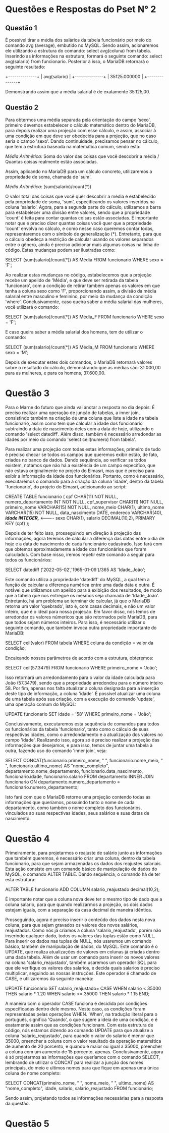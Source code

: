 # Questões e Respostas do Pset N° 2

## Questão 1

  É possível tirar a média dos salários da tabela funcionário por meio do comando avg (average), embutido no MySQL. Sendo assim, acionaremos ele utilizando a estrutura do comando: select avg(coluna) from tabela. Inserindo as informações na estrutura, formará o seguinte comando: select avg(salario) from funcionario. Posterior à isso, o MariaDB retornará o seguinte resultado: 
  
+--------------+
| avg(salario) |
+--------------+
| 35125.000000 |
+--------------+
  
  Demonstrando assim que a média salarial é de exatamente 35.125,00.
  
## Questão 2
  
  Para obtermos uma média separada pela orientação do campo 'sexo', primeiro devemos estabelecer o cálculo matemático dentro do MariaDB, para depois realizar uma projeção com esse cálculo, e assim, associar à uma condição em que deve ser obedecida para a projeção, que no caso seria o campo 'sexo'. Dando continuidade, precisamos pensar no cálculo, que tem a estrutura baseada na matemática comum, sendo esta:
  
  _Média Aritmética:_ Soma do valor das coisas que você descobrir a média / Quantas coisas realmente estão associadas.
  
  Assim, aplicando no MariaDB para um cálculo concreto, utilizaremos a propriedade de soma, chamada de 'sum'.
  
  _Média Aritmética:_ (sum(salario)/count(*))
  
  O valor total das coisas que você quer descobrir a média é estabelecido pela propriedade de soma, 'sum', especificando os valores inseridos na coluna 'salario'. Agora, para a segunda parte do cálculo, utilizamos a barra para estabelecer uma divisão entre valores, sendo que a propriedade 'count' é feita para contar quantas coisas estão associadas. É importante notar que é preciso dizer quantas coisas você quer que a propriedade 'count' envolva no cálculo, e como nesse caso queremos contar todas, representaremos com o símbolo de generalização (*). Entretanto, para que o cálculo obedeça a restrição de calcular usando os valores separados entre o gênero, ainda é preciso adicionar mais algumas coisas na linha de código. Estas mudanças podem ser ilustradas como:
  
  SELECT (sum(salario)/count(*)) AS Média FROM funcionario
  WHERE sexo = 'F';
  
  Ao realizar estas mudanças no código, estabelecemos que a projeção recebe um apelido de 'Média', e que deve ser retirada da tabela 'funcionaro', com a condição de retirar também apenas os valores em que tenha a coluna sexo como 'F', proporcionando assim, a divisão da média salarial entre masculino e feminino, por meio da mudança da condição 'where'. Conclusivamente, caso queira saber a média salarial das mulheres, você utilizará o comando:
  
  SELECT (sum(salario)/count(*)) AS Média_F FROM funcionario
  WHERE sexo = 'F';
  
  E caso queira saber a média salarial dos homens, tem de utilizar o comando:
  
  SELECT (sum(salario)/count(*)) AS Média_M FROM funcionario
  WHERE sexo = 'M';
  
  Depois de executar estes dois comandos, o MariaDB retornará valores sobre o resultado do cálculo, demonstrando que as médias são: 31.000,00 para as mulheres, e para os homens, 37.600,00.
  
# Questão 3
  
  Para o Marne do futuro que ainda vai anotar a resposta no dia depois: É preciso realizar uma operação de junção de tabelas, a inner join, consistindo também na criação de uma coluna que liste a idade na tabela funcionario, assim como tem que calcular a idade dos funcionario subtraindo a data de nascimento deles com a data de hoje, utilizando o comando 'select datediff'. Além disso, também é necessário arredondar as idades por meio do comando 'select ceil(numero) from tabela'.
  
  Para realizar uma projeção com todas estas informações, primeiro de tudo é preciso checar se todos os campos que queremos exibir estão, de fato, criados no banco de dados. Dando sequência, ao verificar se todos existem, notamos que não há a existência de um campo específico, que não estava originalmente no projeto do Elmasri, mas que é preciso para exibir a informação da idade dos funcionários. Portanto, como é necessário, executaremos o comando para a criação da coluna 'idade', dentro da tabela 'funcionario', do projeto do Elmasri, adicionando ao script:
  
  CREATE TABLE funcionario (
                cpf CHAR(11) NOT NULL,
                numero_departamento INT NOT NULL,
                cpf_supervisor CHAR(11) NOT NULL,
                primeiro_nome VARCHAR(15) NOT NULL,
                nome_meio CHAR(1),
                ultimo_nome VARCHAR(15) NOT NULL,
                data_nascimento DATE,
                endereco VARCHAR(40),
                _**idade INTEGER,**_          <----
                sexo CHAR(1),
                salario DECIMAL(10,2),
                PRIMARY KEY (cpf)
  );                
                
   Depois de ter feito isso, prosseguindo em direção à projeção das informações, agora teremos de calcular a diferença das datas entre o dia de hoje e a data de nascimento de cada funcionário cadastrado. Isso fará com que obtemos aproximadamente a idade dos funcionários que foram calculados. Com base nisso, iremos repetir este comando a seguir para todos os funcionários:
   
   SELECT datediff ('2022-05-02','1965-01-09')/365 AS 'Idade_João';
   
   Este comando utiliza a propriedade 'datediff' do MySQL, a qual tem a função de calcular a diferença numérica entre uma dada data e outra. É notável que utilizamos um apelido para a exibição dos resultados, de modo que a tabela que nos entregue os mesmos seja chamada de 'Idade_João'. Entretanto, há um problema ao terminar de calcular, já que o MariaDB retorna um valor 'quebrado', isto é, com casas decimais, e não um valor inteiro, que é o ideal para nossa projeção. Em favor disso, nós temos de arredondar os valores númericos que são retornados pelo MariaDB, para que todos sejam números inteiros. Para isso, é necessário utilizar o seguinte comando, que também invoca outra propriedade importante do MariaDB:
   
   SELECT ceil(valor) FROM tabela WHERE coluna da condição = valor da condição;
   
   Encaixando nossos parâmetros de acordo com a estrutura, obteremos:
   
   SELECT ceil(57.3479) FROM funcionario WHERE primeiro_nome = 'João';
   
   Isso retornará um arredondamento para o valor da idade calculada para João (57.3479), sendo que a propriedade arredondou para o número inteiro 58. Por fim, apenas nos falta atualizar a coluna designada para a inserção deste tipo de informação, a coluna 'idade'. É possível atualizar uma coluna de uma tabela após sua criação, com a execução do comando 'update', uma operação comum do MySQL:
   
   UPDATE funcionario SET idade = '58' WHERE primeiro_nome = 'João';
   
   Conclusivamente, executaremos esta sequência de comandos para todos os funcionários da tabela 'funcionario', tanto como o cálculo de suas respectivas idades, como o arredondamento e a atualização dos valores no campo 'idade'. Realizando isso, agora só é preciso realizar a projeção das informações que desejamos, e para isso, temos de juntar uma tabela à outra, fazendo uso do comando 'inner join', veja:
   
   SELECT CONCAT(funcionario.primeiro_nome, " ", funcionario.nome_meio, " ", funcionario.ultimo_nome) AS "nome_completo", departamento.nome_departamento, funcionario.data_nascimento, funcionario.idade, funcionario.salario
FROM departamento 
INNER JOIN funcionario ON departamento.numero_departamento = funcionario.numero_departamento;

   Isto fará com que o MariaDB retorne uma projeção contendo todas as informações que queríamos, possuindo tanto o nome de cada departamento, como também o nome completo dos funcionários, vinculados ao suas respectivas idades, seus salários e suas datas de nascimento.
  
# Questão 4

   Primeiramente, para projetarmos o reajuste de salário junto as informações que também queremos, é necessário criar uma coluna, dentro da tabela funcionario, para que sejam armazenadas os dados dos reajustes salariais. Esta ação consiste em um comando básico de manipulação de dados do MySQL, o comando ALTER TABLE. Dando sequência, o comando há de ter esta estrutura:
 
   ALTER TABLE funcionario
   ADD COLUMN salario_reajustado decimal(10,2);
   
   É importante notar que a coluna nova deve ter o mesmo tipo de dado que a coluna salario, para que quando realizarmos a projeção, os dois dados estejam iguais, com a separação da casa decimal de maneira idêntica.
   
   Prosseguindo, agora é preciso inserir o conteúdo dos dados nesta nova coluna, para que sejam gravados os valores dos novos salários, reajustados. Como nós já criamos a coluna 'salario_reajustado', porém não inserindo qualquer dado, todos os valores das tuplas estão como NULL. Para inserir os dados nas tuplas de NULL, nós usaremos um comando básico, também de manipulação de dados, do MySQL. Este comando é o UPDATE, que realiza atualizações de valores em colunas já criadas dentro uma dada tabela. Além de usar um comando para inserir os novos valores na coluna 'salario_reajustado', também usaremos um operador SQL para que ele verifique os valores dos salarios, e decida quais salarios é preciso multiplicar, seguindo as nossas instruções. Este operador é chamado de CASE, e utilizaremos da seguinte maneira:
    
   UPDATE funcionario
   SET salario_reajustado=
   CASE WHEN salario < 35000 THEN salario * 1.20
   WHEN salario >= 35000 THEN salario * 1.15
   END;
   
   A maneira com o operador CASE funciona é decidida por condições especificadas dentro dele mesmo. Neste caso, as condições foram representadas pelas operações WHEN. 'When', na tradução literal para o português, significa 'Quando', o que sugere a ideia de uma condição, e é exatamente assim que as condições funcionam. Com esta estrutura de código, nós estamos dizendo ao comando UPDATE para que atualize a coluna 'salario_reajustado', para quando o valor do salario é menor que 35000, preencher a coluna com o valor resultado da operação matemática de aumento de 20 porcento, e quando é maior ou igual a 35000, preencher a coluna com um aumento de 15 porcento, apenas. Conclusivamente, agora é só projetarmos as informações que queríamos com o comando SELECT, lembrando de utilizar o CONCAT para realizar a junção dos nomes principais, do meio e ultimos nomes para que fique em apenas uma única coluna de nome completo:

   SELECT CONCAT(primeiro_nome, " ", nome_meio, " ", ultimo_nome) AS "nome_completo", idade, salario, salario_reajustado
   FROM funcionario;
   
   Sendo assim, projetando todos as informações necessárias para a resposta da questão.
   
   # Questão 5
   
   
